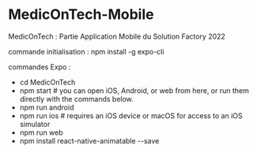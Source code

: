 # MedicOnTech-Mobile
MedicOnTech : Partie Application Mobile du Solution Factory 2022

commande initialisation : 
npm install -g expo-cli

commandes Expo :
- cd MedicOnTech
- npm start # you can open iOS, Android, or web from here, or run them directly with the commands below.
- npm run android
- npm run ios # requires an iOS device or macOS for access to an iOS simulator
- npm run web
- npm install react-native-animatable --save